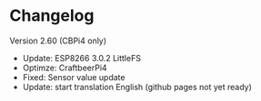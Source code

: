 # Changelog

Version 2.60 (CBPi4 only)

- Update:   ESP8266 3.0.2 LittleFS
- Optimze:  CraftbeerPi4
- Fixed:    Sensor value update
- Update:   start translation English (github pages not yet ready)
